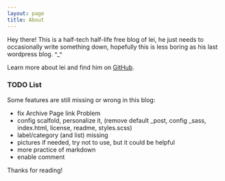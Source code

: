 ```yaml
---
layout: page
title: About
---
```


<p class="message">
  Hey there! This is a half-tech half-life free blog of lei, he just needs to occasionally write something down, hopefully this is less boring as his last wordpress blog. ^_^
</p>

Learn more about lei and find him on [GitHub](https://github.com/leihro).

### TODO List

Some features are still missing or wrong in this blog:

* fix Archive Page link Problem
* config scalfold, personalize it, (remove default _post, config _sass, index.html, license, readme, styles.scss)
* label/category (and list) missing
* pictures if needed, try not to use, but it could be helpful
* more practice of markdown
* enable comment

Thanks for reading!
